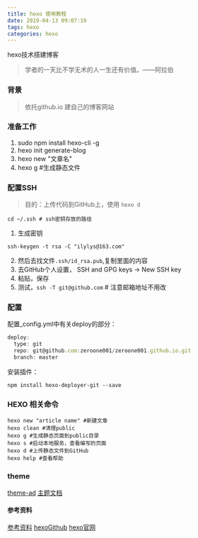 ```yaml
---
title: hexo 使用教程
date: 2019-04-13 09:07:19
tags: hexo
categories: hexo
---
```

hexo技术搭建博客
<!-- more -->
>学者的一天比不学无术的人一生还有价值。——阿拉伯

### 背景
>依托github.io 建自己的博客网站

### 准备工作
1. sudo npm install hexo-cli -g
2. hexo init generate-blog
3. hexo new "文章名"
4. hexo g #生成静态文件

### 配置SSH
>目的：上传代码到GitHub上，使用 `hexo d`

```shell
cd ~/.ssh # ssh密钥存放的路径
```
1. 生成密钥
```shell
ssh-keygen -t rsa -C "ilylys@163.com"
```
2. 然后去找文件`.ssh/id_rsa.pub`,复制里面的内容
3. 去GitHub个人设置， SSH and GPG keys -> New SSH key
4. 粘贴，保存
5. 测试，`ssh -T git@github.com` # 注意邮箱地址不用改

### 配置
配置_config.yml中有关deploy的部分：
```javascript
deploy:
  type: git
  repo: git@github.com:zeroone001/zeroone001.github.io.git
  branch: master
```
安装插件：
```shell
npm install hexo-deployer-git --save
```

### HEXO 相关命令
```shell
hexo new "article name" #新建文章
hexo clean #清理public
hexo g #生成静态页面到public目录
hexo s #启动本地服务，查看编写的页面
hexo d #上传静态文件到GitHub
hexo help #查看帮助
```
### theme
[theme-ad](https://github.com/dongyuanxin/theme-ad)
[主题文档](https://godbmw.com/passages/2019-03-03-theme-ad-docs-zh/)

#### 参考资料
[参考资料](https://www.cnblogs.com/liuxianan/p/build-blog-website-by-hexo-github.html)
[hexoGithub](https://github.com/hexojs/hexo/)
[hexo官网](https://hexo.io/zh-cn/)

